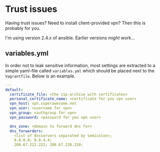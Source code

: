 # Trust issues

Having trust issues? Need to install client-provided vpn? Then this is probably for you.

I'm using version 2.4.x of ansible. Earlier versions _might_ work...

## variables.yml

In order not to leak sensitive information, most settings are extracted to a simple yaml-file called `variables.yml` which should be placed next to the `Vagrantfile`. Below is an example. 

```yaml
---
default:
  certificate_file: <the zip-archive with certificates>
  personal_certificate_name: <certificate for you vpn user>
  vpn_host: vpn.superawesome.net
  vpn_user: <username for vpn>
  vpn_group: <authgroup for vpn>
  vpn_password: <password for you vpn user>

  dns_zone: <domain to forward dns for>
  dns_forwarders:
    <list of dnsservers separated by semicolon>;
    8.8.8.8; 8.8.4.4;
    208.67.222.222; 208.67.220.220;
```
